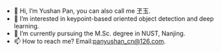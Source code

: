 - 👋 Hi, I’m Yushan Pan, you can also call me 玊玉.
- 👀 I’m interested in keypoint-based oriented object detection and deep learning.
- 🌱 I’m currently pursuing the M.Sc. degree in NUST, Nanjing.
- 📫 How to reach me? Email:panyushan_cn@126.com.

<!---
panyushan-cn/panyushan-cn is a ✨ special ✨ repository because its `README.md` (this file) appears on your GitHub profile.
You can click the Preview link to take a look at your changes.
--->
